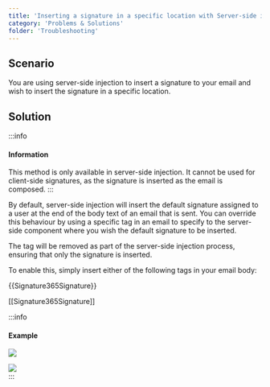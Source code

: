 ```yaml
---
title: 'Inserting a signature in a specific location with Server-side injection'
category: 'Problems & Solutions'
folder: 'Troubleshooting'
---
```


## Scenario

You are using server-side injection to insert a signature to your email and wish to insert the signature in a specific location.

## Solution

:::info
#### Information

This method is only available in server-side injection. It cannot be used for client-side signatures, as the signature is inserted as the email is composed.
:::

By default, server-side injection will insert the default signature assigned to a user at the end of the body text of an email that is sent. You can override this behaviour by using a specific tag in an email to specify to the server-side component where you wish the default signature to be inserted.  

The tag will be removed as part of the server-side injection process, ensuring that only the signature is inserted.  

To enable this, simply insert either of the following tags in your email body:  

{{Signature365Signature}}  

[[Signature365Signature]]

:::info
#### Example

![](https://s3.amazonaws.com/cdn.freshdesk.com/data/helpdesk/attachments/production/1137735993/original/1OrlRHRSsicqrvhwsNiSYsQM6MLaB3FawQ.png?1698223078)

![](https://s3.amazonaws.com/cdn.freshdesk.com/data/helpdesk/attachments/production/1137735968/original/r9bsXB5KYIaZfmnIR4iOE9GVftutCxTaUg.png?1698223027)  
:::